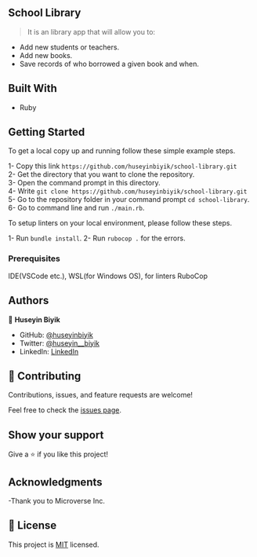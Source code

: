 ## School Library

> It is an library app that will allow you to:
- Add new students or teachers.
- Add new books.
- Save records of who borrowed a given book and when.

## Built With

- Ruby

## Getting Started

To get a local copy up and running follow these simple example steps.

1- Copy this link `https://github.com/huseyinbiyik/school-library.git` <br>
2- Get the directory that you want to clone the repository. <br>
3- Open the command prompt in this directory. <br>
4- Write `git clone https://github.com/huseyinbiyik/school-library.git` <br>
5- Go to the repository folder in your command prompt `cd school-library`. <br>
6- Go to command line and run `./main.rb`.

To setup linters on your local environment, please follow these steps.

1- Run `bundle install`.
2- Run `rubocop .` for the errors.

### Prerequisites

IDE(VSCode etc.), WSL(for Windows OS), for linters RuboCop

## Authors

👤 **Huseyin Biyik**

- GitHub: [@huseyinbiyik](https://github.com/huseyinbiyik)
- Twitter: [@huseyin__biyik](https://twitter.com/huseyin__biyik)
- LinkedIn: [LinkedIn](https://www.linkedin.com/in/huseyin-b%C4%B1y%C4%B1k/)


## 🤝 Contributing

Contributions, issues, and feature requests are welcome!

Feel free to check the [issues page](../../issues/).

## Show your support

Give a ⭐️ if you like this project!

## Acknowledgments

-Thank you to Microverse Inc.

## 📝 License

This project is [MIT](./LICENSE.md) licensed.
